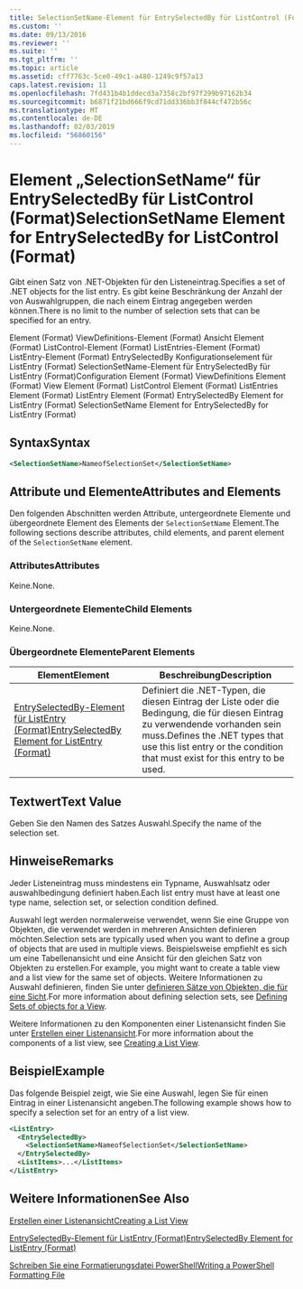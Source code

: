 ```yaml
---
title: SelectionSetName-Element für EntrySelectedBy für ListControl (Format) | Microsoft-Dokumentation
ms.custom: ''
ms.date: 09/13/2016
ms.reviewer: ''
ms.suite: ''
ms.tgt_pltfrm: ''
ms.topic: article
ms.assetid: cff7763c-5ce0-49c1-a480-1249c9f57a13
caps.latest.revision: 11
ms.openlocfilehash: 7fd431b4b1ddecd3a7358c2bf97f299b97162b34
ms.sourcegitcommit: b6871f21bd666f9cd71dd336bb3f844cf472b56c
ms.translationtype: MT
ms.contentlocale: de-DE
ms.lasthandoff: 02/03/2019
ms.locfileid: "56860156"
---
```

# <a name="selectionsetname-element-for-entryselectedby-for-listcontrol-format"></a><span data-ttu-id="dbbfa-102">Element „SelectionSetName“ für EntrySelectedBy für ListControl (Format)</span><span class="sxs-lookup"><span data-stu-id="dbbfa-102">SelectionSetName Element for EntrySelectedBy for ListControl (Format)</span></span>

<span data-ttu-id="dbbfa-103">Gibt einen Satz von .NET-Objekten für den Listeneintrag.</span><span class="sxs-lookup"><span data-stu-id="dbbfa-103">Specifies a set of .NET objects for the list entry.</span></span> <span data-ttu-id="dbbfa-104">Es gibt keine Beschränkung der Anzahl der von Auswahlgruppen, die nach einem Eintrag angegeben werden können.</span><span class="sxs-lookup"><span data-stu-id="dbbfa-104">There is no limit to the number of selection sets that can be specified for an entry.</span></span>

<span data-ttu-id="dbbfa-105">Element (Format) ViewDefinitions-Element (Format) Ansicht Element (Format) ListControl-Element (Format) ListEntries-Element (Format) ListEntry-Element (Format) EntrySelectedBy Konfigurationselement für ListEntry (Format) SelectionSetName-Element für EntrySelectedBy für ListEntry (Format)</span><span class="sxs-lookup"><span data-stu-id="dbbfa-105">Configuration Element (Format) ViewDefinitions Element (Format) View Element (Format) ListControl Element (Format) ListEntries Element (Format) ListEntry Element (Format) EntrySelectedBy Element for ListEntry (Format) SelectionSetName Element for EntrySelectedBy for ListEntry (Format)</span></span>

## <a name="syntax"></a><span data-ttu-id="dbbfa-106">Syntax</span><span class="sxs-lookup"><span data-stu-id="dbbfa-106">Syntax</span></span>

```xml
<SelectionSetName>NameofSelectionSet</SelectionSetName>
```

## <a name="attributes-and-elements"></a><span data-ttu-id="dbbfa-107">Attribute und Elemente</span><span class="sxs-lookup"><span data-stu-id="dbbfa-107">Attributes and Elements</span></span>

<span data-ttu-id="dbbfa-108">Den folgenden Abschnitten werden Attribute, untergeordnete Elemente und übergeordnete Element des Elements der `SelectionSetName` Element.</span><span class="sxs-lookup"><span data-stu-id="dbbfa-108">The following sections describe attributes, child elements, and parent element of the `SelectionSetName` element.</span></span>

### <a name="attributes"></a><span data-ttu-id="dbbfa-109">Attributes</span><span class="sxs-lookup"><span data-stu-id="dbbfa-109">Attributes</span></span>

<span data-ttu-id="dbbfa-110">Keine.</span><span class="sxs-lookup"><span data-stu-id="dbbfa-110">None.</span></span>

### <a name="child-elements"></a><span data-ttu-id="dbbfa-111">Untergeordnete Elemente</span><span class="sxs-lookup"><span data-stu-id="dbbfa-111">Child Elements</span></span>

<span data-ttu-id="dbbfa-112">Keine.</span><span class="sxs-lookup"><span data-stu-id="dbbfa-112">None.</span></span>

### <a name="parent-elements"></a><span data-ttu-id="dbbfa-113">Übergeordnete Elemente</span><span class="sxs-lookup"><span data-stu-id="dbbfa-113">Parent Elements</span></span>

|<span data-ttu-id="dbbfa-114">Element</span><span class="sxs-lookup"><span data-stu-id="dbbfa-114">Element</span></span>|<span data-ttu-id="dbbfa-115">Beschreibung</span><span class="sxs-lookup"><span data-stu-id="dbbfa-115">Description</span></span>|
|-------------|-----------------|
|[<span data-ttu-id="dbbfa-116">EntrySelectedBy-Element für ListEntry (Format)</span><span class="sxs-lookup"><span data-stu-id="dbbfa-116">EntrySelectedBy Element for ListEntry (Format)</span></span>](./entryselectedby-element-for-listentry-for-listcontrol-format.md)|<span data-ttu-id="dbbfa-117">Definiert die .NET-Typen, die diesen Eintrag der Liste oder die Bedingung, die für diesen Eintrag zu verwendende vorhanden sein muss.</span><span class="sxs-lookup"><span data-stu-id="dbbfa-117">Defines the .NET types that use this list entry or the condition that must exist for this entry to be used.</span></span>|

## <a name="text-value"></a><span data-ttu-id="dbbfa-118">Textwert</span><span class="sxs-lookup"><span data-stu-id="dbbfa-118">Text Value</span></span>

<span data-ttu-id="dbbfa-119">Geben Sie den Namen des Satzes Auswahl.</span><span class="sxs-lookup"><span data-stu-id="dbbfa-119">Specify the name of the selection set.</span></span>

## <a name="remarks"></a><span data-ttu-id="dbbfa-120">Hinweise</span><span class="sxs-lookup"><span data-stu-id="dbbfa-120">Remarks</span></span>

<span data-ttu-id="dbbfa-121">Jeder Listeneintrag muss mindestens ein Typname, Auswahlsatz oder auswahlbedingung definiert haben.</span><span class="sxs-lookup"><span data-stu-id="dbbfa-121">Each list entry must have at least one type name, selection set, or selection condition defined.</span></span>

<span data-ttu-id="dbbfa-122">Auswahl legt werden normalerweise verwendet, wenn Sie eine Gruppe von Objekten, die verwendet werden in mehreren Ansichten definieren möchten.</span><span class="sxs-lookup"><span data-stu-id="dbbfa-122">Selection sets are typically used when you want to define a group of objects that are used in multiple views.</span></span> <span data-ttu-id="dbbfa-123">Beispielsweise empfiehlt es sich um eine Tabellenansicht und eine Ansicht für den gleichen Satz von Objekten zu erstellen.</span><span class="sxs-lookup"><span data-stu-id="dbbfa-123">For example, you might want to create a table view and a list view for the same set of objects.</span></span> <span data-ttu-id="dbbfa-124">Weitere Informationen zu Auswahl definieren, finden Sie unter [definieren Sätze von Objekten, die für eine Sicht](./defining-selection-sets.md).</span><span class="sxs-lookup"><span data-stu-id="dbbfa-124">For more information about defining selection sets, see [Defining Sets of objects for a View](./defining-selection-sets.md).</span></span>

<span data-ttu-id="dbbfa-125">Weitere Informationen zu den Komponenten einer Listenansicht finden Sie unter [Erstellen einer Listenansicht](./creating-a-list-view.md).</span><span class="sxs-lookup"><span data-stu-id="dbbfa-125">For more information about the components of a list view, see [Creating a List View](./creating-a-list-view.md).</span></span>

## <a name="example"></a><span data-ttu-id="dbbfa-126">Beispiel</span><span class="sxs-lookup"><span data-stu-id="dbbfa-126">Example</span></span>

<span data-ttu-id="dbbfa-127">Das folgende Beispiel zeigt, wie Sie eine Auswahl, legen Sie für einen Eintrag in einer Listenansicht angeben.</span><span class="sxs-lookup"><span data-stu-id="dbbfa-127">The following example shows how to specify a selection set for an entry of a list view.</span></span>

```xml
<ListEntry>
  <EntrySelectedBy>
    <SelectionSetName>NameofSelectionSet</SelectionSetName>
  </EntrySelectedBy>
  <ListItems>...</ListItems>
</ListEntry>
```

## <a name="see-also"></a><span data-ttu-id="dbbfa-128">Weitere Informationen</span><span class="sxs-lookup"><span data-stu-id="dbbfa-128">See Also</span></span>

[<span data-ttu-id="dbbfa-129">Erstellen einer Listenansicht</span><span class="sxs-lookup"><span data-stu-id="dbbfa-129">Creating a List View</span></span>](./creating-a-list-view.md)

[<span data-ttu-id="dbbfa-130">EntrySelectedBy-Element für ListEntry (Format)</span><span class="sxs-lookup"><span data-stu-id="dbbfa-130">EntrySelectedBy Element for ListEntry (Format)</span></span>](./entryselectedby-element-for-listentry-for-listcontrol-format.md)

[<span data-ttu-id="dbbfa-131">Schreiben Sie eine Formatierungsdatei PowerShell</span><span class="sxs-lookup"><span data-stu-id="dbbfa-131">Writing a PowerShell Formatting File</span></span>](./writing-a-powershell-formatting-file.md)
